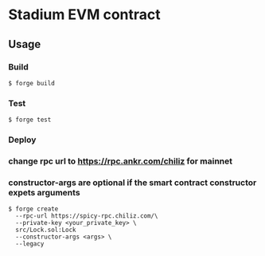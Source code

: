 # Stadium EVM contract

## Usage

### Build

```shell
$ forge build
```

### Test

```shell
$ forge test
```

### Deploy
### change rpc url to https://rpc.ankr.com/chiliz for mainnet
### constructor-args are optional if the smart contract constructor expets arguments

```shell
$ forge create 
  --rpc-url https://spicy-rpc.chiliz.com/\
  --private-key <your_private_key> \
  src/Lock.sol:Lock
  --constructor-args <args> \
  --legacy 
```